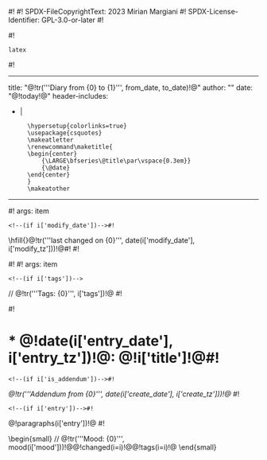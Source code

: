 #!
#! SPDX-FileCopyrightText: 2023 Mirian Margiani
#! SPDX-License-Identifier: GPL-3.0-or-later
#!
<!--(set_escape)-->#!
    latex
<!--(end)-->#!
---
title: "@!tr('''Diary from {0} to {1}''', from_date, to_date)!@"
author: ""
date: "@!today!@"
header-includes:
- |
  ```{=latex}
    \hypersetup{colorlinks=true}
    \usepackage{csquotes}
    \makeatletter
    \renewcommand\maketitle{
    \begin{center}
        {\LARGE\bfseries\@title\par\vspace{0.3em}}
        {\@date}
    \end{center}
    }
    \makeatother
  ```
---

<!--

# @!tr('''This file has been exported from Captain's Log on {0}.''', today)!@

@!tr('''You can convert this file to PDF using the following command:''')!@

    pandoc --defaults='@!output_name!@.yaml' '@!output_name!@.tex.md' -o '@!output_name!@.pdf'

@!tr('''Note: this requires “pandoc” and “lualatex”.''')!@

-->

<!--(macro changed)-->#! args: item
    <!--(if i['modify_date'])-->#!
\hfill{}@!tr('''last changed on {0}''', date(i['modify_date'], i['modify_tz']))!@#!
    <!--(end)-->#!
<!--(end)-->#!

<!--(macro tags)-->#! args: item
    <!--(if i['tags'])-->


// @!tr('''Tags: {0}''', i['tags'])!@
    <!--(end)-->#!
<!--(end)-->#!

<!--(for i in entries)-->

# <!--(if i['bookmark'])-->$\ast$ <!--(end)-->@!date(i['entry_date'], i['entry_tz'])!@<!--(if i['title'])-->: @!i['title']!@<!--(end)-->#!

    <!--(if i['is_addendum'])-->#!

*@!tr('''Addendum from {0}''', date(i['create_date'], i['create_tz']))!@*
    <!--(end)-->#!

    <!--(if i['entry'])-->#!
@!paragraphs(i['entry'])!@
    <!--(end)-->#!

\begin{small}
// @!tr('''Mood: {0}''', mood(i['mood']))!@@!changed(i=i)!@@!tags(i=i)!@
\end{small}

<!--(end)-->
